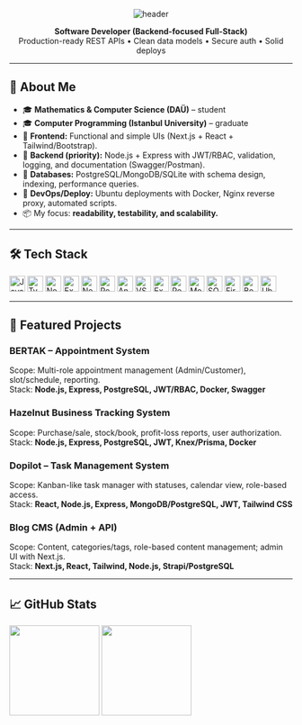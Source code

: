 <!-- Header -->
<p align="center">
  <img src="https://capsule-render.vercel.app/api?type=waving&height=180&text=Hi%2C%20I'm%20Davut&fontAlign=50&fontSize=42&color=0:1F6FEB,100:0EA5E9&animation=fadeIn" alt="header" />
</p>

<p align="center">
  <b>Software Developer (Backend-focused Full-Stack)</b><br/>
  Production-ready REST APIs • Clean data models • Secure auth • Solid deploys
</p>

---

## 👋 About Me
- 🎓 **Mathematics & Computer Science (DAÜ)** – student  
- 🎓 **Computer Programming (Istanbul University)** – graduate  
- 🧭 **Frontend:** Functional and simple UIs (Next.js + React + Tailwind/Bootstrap).  
- 🧩 **Backend (priority):** Node.js + Express with JWT/RBAC, validation, logging, and documentation (Swagger/Postman).  
- 🧱 **Databases:** PostgreSQL/MongoDB/SQLite with schema design, indexing, performance queries.  
- 🚀 **DevOps/Deploy:** Ubuntu deployments with Docker, Nginx reverse proxy, automated scripts.  
- 📦 My focus: **readability, testability, and scalability.**

---

## 🛠️ Tech Stack
<p>
  <!-- Core -->
  <img src="https://cdn.jsdelivr.net/gh/devicons/devicon/icons/javascript/javascript-original.svg" height="28" alt="JavaScript"/>
  <img src="https://cdn.jsdelivr.net/gh/devicons/devicon/icons/typescript/typescript-original.svg" height="28" alt="TypeScript"/>
  <img src="https://cdn.jsdelivr.net/gh/devicons/devicon/icons/nodejs/nodejs-original.svg" height="28" alt="Node.js"/>
  <img src="https://cdn.jsdelivr.net/gh/devicons/devicon/icons/express/express-original.svg" height="28" alt="Express.js"/>
  <img src="https://cdn.jsdelivr.net/gh/devicons/devicon/icons/nextjs/nextjs-original.svg" height="28" alt="Next.js"/>
  <img src="https://cdn.jsdelivr.net/gh/devicons/devicon/icons/react/react-original.svg" height="28" alt="React Native"/>
  <!-- Mobile / Tools -->
  <img src="https://cdn.jsdelivr.net/gh/devicons/devicon/icons/androidstudio/androidstudio-original.svg" height="28" alt="Android Studio"/>
  <img src="https://cdn.jsdelivr.net/gh/devicons/devicon/icons/vscode/vscode-original.svg" height="28" alt="VS Code"/>
  <img src="https://cdn.simpleicons.org/expo" height="28" alt="Expo"/>
  <!-- Databases -->
  <img src="https://cdn.jsdelivr.net/gh/devicons/devicon/icons/postgresql/postgresql-original.svg" height="28" alt="PostgreSQL"/>
  <img src="https://cdn.jsdelivr.net/gh/devicons/devicon/icons/mongodb/mongodb-original.svg" height="28" alt="MongoDB"/>
  <img src="https://cdn.jsdelivr.net/gh/devicons/devicon/icons/sqlite/sqlite-original.svg" height="28" alt="SQLite"/>
  <!-- Services / CMS -->
  <img src="https://cdn.jsdelivr.net/gh/devicons/devicon/icons/firebase/firebase-plain.svg" height="28" alt="Firebase"/>
    <!-- Styling -->
  
  <img src="https://cdn.jsdelivr.net/gh/devicons/devicon/icons/bootstrap/bootstrap-original.svg" height="28" alt="Bootstrap"/>
  <!-- OS -->
  <img src="https://cdn.jsdelivr.net/gh/devicons/devicon/icons/ubuntu/ubuntu-plain.svg" height="28" alt="Ubuntu"/>
</p>

---

## 📂 Featured Projects
### **BERTAK – Appointment System**
Scope: Multi-role appointment management (Admin/Customer), slot/schedule, reporting.  
Stack: **Node.js, Express, PostgreSQL, JWT/RBAC, Docker, Swagger**  


### **Hazelnut Business Tracking System**
Scope: Purchase/sale, stock/book, profit-loss reports, user authorization.  
Stack: **Node.js, Express, PostgreSQL, JWT, Knex/Prisma, Docker**  


### **Dopilot – Task Management System**
Scope: Kanban-like task manager with statuses, calendar view, role-based access.  
Stack: **React, Node.js, Express, MongoDB/PostgreSQL, JWT, Tailwind CSS**  


### **Blog CMS (Admin + API)**
Scope: Content, categories/tags, role-based content management; admin UI with Next.js.  
Stack: **Next.js, React, Tailwind, Node.js, Strapi/PostgreSQL**  


---

## 📈 GitHub Stats
<p>
  <img height="160" src="https://github-readme-stats.vercel.app/api?username=DavuTC&show_icons=true&theme=transparent&rank_icon=github" />
  <img height="160" src="https://github-readme-stats.vercel.app/api/top-langs/?username=DavuTC&layout=compact&theme=transparent" />
</p>
